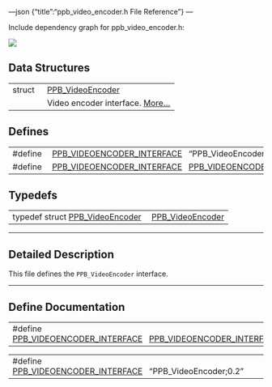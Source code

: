 —json {“title”:“ppb\_video\_encoder.h File Reference”} —

Include dependency graph for ppb\_video\_encoder.h:

![](/docs/native-client/pepper_dev/c/ppb__video__encoder_8h__incl.png)

Data Structures
---------------

<table><tbody><tr class="odd"><td style="text-align: right;">struct  </td><td><a href="/docs/native-client/pepper_dev/c/struct_p_p_b___video_encoder__0__2/" class="el">PPB_VideoEncoder</a></td></tr><tr class="even"><td style="text-align: right;"> </td><td>Video encoder interface. <a href="/docs/native-client/pepper_dev/c/struct_p_p_b___video_encoder__0__2#details">More…</a><br />
</td></tr></tbody></table>

Defines
-------

<table><tbody><tr class="odd"><td style="text-align: right;">#define </td><td><a href="/docs/native-client/pepper_dev/c/ppb__video__encoder_8h#af8c3e2794a4f7f9cbd6c253cbacfe177" class="el">PPB_VIDEOENCODER_INTERFACE</a>   “PPB_VideoEncoder;0.2”</td></tr><tr class="even"><td style="text-align: right;">#define </td><td><a href="/docs/native-client/pepper_dev/c/ppb__video__encoder_8h#abdb2ab6ab0553f6b0086aee71996ea3d" class="el">PPB_VIDEOENCODER_INTERFACE</a>   <a href="/docs/native-client/pepper_dev/c/ppb__video__encoder_8h#af8c3e2794a4f7f9cbd6c253cbacfe177" class="el">PPB_VIDEOENCODER_INTERFACE</a></td></tr></tbody></table>

Typedefs
--------

<table><tbody><tr class="odd"><td style="text-align: right;">typedef struct <a href="/docs/native-client/pepper_dev/c/struct_p_p_b___video_encoder__0__2/" class="el">PPB_VideoEncoder</a> </td><td><a href="/docs/native-client/pepper_dev/c/group___interfaces#ga1a72f170f2aaa94cd41aa16949e27973" class="el">PPB_VideoEncoder</a></td></tr></tbody></table>

------------------------------------------------------------------------

<span id="details" class="anchor" style="margin: 0;"></span>

Detailed Description
--------------------

This file defines the `PPB_VideoEncoder` interface.

------------------------------------------------------------------------

Define Documentation
--------------------

<span id="abdb2ab6ab0553f6b0086aee71996ea3d" class="anchor" style="margin: 0;"></span>

<table><tbody><tr class="odd"><td>#define <a href="/docs/native-client/pepper_dev/c/ppb__video__encoder_8h#abdb2ab6ab0553f6b0086aee71996ea3d" class="el">PPB_VIDEOENCODER_INTERFACE</a>   <a href="/docs/native-client/pepper_dev/c/ppb__video__encoder_8h#af8c3e2794a4f7f9cbd6c253cbacfe177" class="el">PPB_VIDEOENCODER_INTERFACE</a></td></tr></tbody></table>

<span id="af8c3e2794a4f7f9cbd6c253cbacfe177" class="anchor" style="margin: 0;"></span>

<table><tbody><tr class="odd"><td>#define <a href="/docs/native-client/pepper_dev/c/ppb__video__encoder_8h#af8c3e2794a4f7f9cbd6c253cbacfe177" class="el">PPB_VIDEOENCODER_INTERFACE</a>   “PPB_VideoEncoder;0.2”</td></tr></tbody></table>
